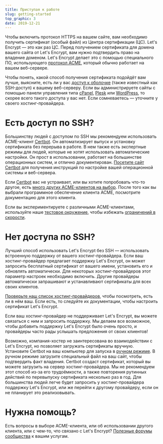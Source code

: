 ```yaml
---
title: Приступая к работе
slug: getting-started
top_graphic: 3
date: 2019-12-21
---
```


Чтобы включить протокол HTTPS на вашем сайте, вам необходимо получить сертификат (особый файл) из Центра сертификации (ЦС). Let's Encrypt — это как раз ЦС. Перед получением сертификата для домена вашего сайта от Let's Encrypt, вам нужно подтвердить право на владение доменом. Let's Encrypt делает это с помощью специального ПО, использующего [протокол ACME](https://tools.ietf.org/html/rfc8555), который обычно работает на вашем веб-сервере.

Чтобы понять, какой способ получения сертификата подойдёт вам лучше, выясните, есть ли у вас [доступ к оболочке](https://en.wikipedia.org/wiki/Shell_account) (также известный как SSH-доступ) к вашему веб-серверу. Если вы администрируете сайты с помощью панели управления типа [cPanel](https://cpanel.net/), [Plesk](https://www.plesk.com/) или [WordPress](https://wordpress.org/), то скорее всего такого доступа у вас нет. Если сомневаетесь — уточните у своего хостинг-провайдера.

# Есть доступ по SSH?

Большинству людей с доступом по SSH мы рекомендуем использовать ACME-клиент [Certbot](https://certbot.eff.org/ "Certbot"). Он автоматизирует выпуск и установку сертификата без перерыва в работе. В нем также есть экспертные режимы для людей, которые не хотят использовать автоматические настройки. Он прост в использовании, работает на большинстве операционных систем, и отлично документирован. [Посетите сайт Certbot](https://certbot.eff.org/ "Certbot") для получения инструкций по настройке вашей операционной системы и веб-сервера.

Если [Certbot](https://certbot.eff.org/ "Certbot") вас не устраивает, или вы хотите попробовать что-то другое, есть [много других ACME-клиентов на выбор](/docs/client-options).  После того как вы выбрали программное обеспечение клиента ACME, посмотрите документацию для этого клиента.

Если вы экспериментируете с различными ACME-клиентами, используйте наше [тестовое окружение](/docs/staging-environment), чтобы избежать [ограничений в скорости](/docs/rate-limits).

# Нет доступа по SSH?

Лучший способ использовать Let's Encrypt без SSH — использовать встроенную поддержку от вашего хостинг-провайдера. Если ваш хостинг-провайдер предлагает поддержку Let's Encrypt, он может запросить бесплатный сертификат от вашего имени, установить его и обновлять автоматически. Для некоторых хостинг-провайдеров этот параметр настроек необходимо включить. Другие провайдеры автоматически запрашивают и устанавливают сертификаты для всех своих клиентов.

[Проверьте наш список хостинг-провайдеров](https://community.letsencrypt.org/t/web-hosting-who-support-lets-encrypt/6920), чтобы посмотреть, есть ли в нём ваш. Если есть, то следуйте их документации, чтобы настроить сертификат Let's Encrypt.

Если ваш хостинг-провайдер не поддерживает Let's Encrypt, вы можете связаться с ним и запросить поддержку. Мы делаем все возможное, чтобы добавить поддержку Let's Encrypt было очень просто, и провайдеры часто рады услышать предложения от своих клиентов!

Возможно, компания-хостер не заинтересована во взаимодействии с Let's Encrypt, но позволяет загружать сертификаты вручную. Установите Certbot на ваш компьютер для запуска в [ручном режиме](https://certbot.eff.org/docs/using.html#manual). В ручном режиме загрузите специальный файл на ваш сайт, чтобы подтвердить факт владения. Certbot создаст сертификат, который вы можете загрузить на сервер хостинг-провайдера. Мы не рекомендуем этот способ из-за его трудоёмкости, а также повторения рутинных действий по перевыпуску сертификата несколько раз в год. Для большинства людей легче будет запросить у хостинг-провайдера поддержку Let's Encrypt, или же перейти к другому провайдеру, если он не планирует это реализовывать.

# Нужна помощь?

Есть вопросы в выборе ACME-клиента, или об использовании другого клиента, или с чем-то, что связано с Let's Encrypt? [Полезные форумы сообщества](https://community.letsencrypt.org/) к вашим услугам.
